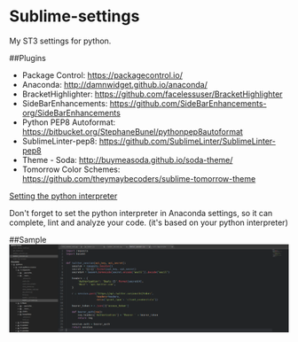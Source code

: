 # Sublime-settings
My ST3 settings for python.

##Plugins
* Package Control: <https://packagecontrol.io/> 
* Anaconda: <http://damnwidget.github.io/anaconda/>
* BracketHighlighter: <https://github.com/facelessuser/BracketHighlighter>
* SideBarEnhancements: <https://github.com/SideBarEnhancements-org/SideBarEnhancements>
* Python PEP8 Autoformat: <https://bitbucket.org/StephaneBunel/pythonpep8autoformat>
* SublimeLinter-pep8: <https://github.com/SublimeLinter/SublimeLinter-pep8>
* Theme - Soda: <http://buymeasoda.github.io/soda-theme/>
* Tomorrow Color Schemes: <https://github.com/theymaybecoders/sublime-tomorrow-theme>

[Setting the python interpreter](http://damnwidget.github.io/anaconda/anaconda_settings/#virtualenv-environment-variables)

Don't forget to set the python interpreter in Anaconda settings, so it can complete, lint and analyze your code.
(it's based on your python interpreter)

##Sample
![Screenshot](https://raw.githubusercontent.com/danci5/sublime-settings/master/sample_screen.png)
